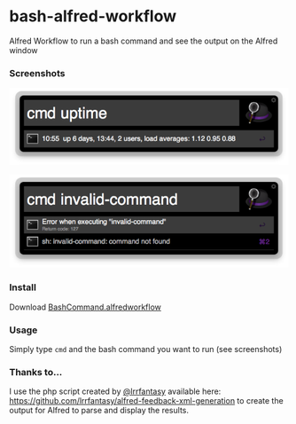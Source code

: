 bash-alfred-workflow
====================

Alfred Workflow to run a bash command and see the output on the Alfred window

### Screenshots

![Screenshot](screenshot.jpg)

![Screenshot Invalid](screenshot-invalid.jpg)

### Install

Download [BashCommand.alfredworkflow](https://github.com/JaviSoto/bash-alfred-workflow/raw/master/BashCommand.alfredworkflow)

### Usage

Simply type `cmd` and the bash command you want to run (see screenshots)

### Thanks to...
I use the php script created by [@lrrfantasy](https://github.com/lrrfantasy) available here: https://github.com/lrrfantasy/alfred-feedback-xml-generation to create the output for Alfred to parse and display the results.